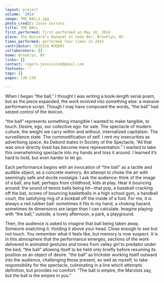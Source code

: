 ```yaml
---
layout: project
volume: '2014'
image: THE_BALL2.jpg
photo_credit: Jason Cerrato
title: THE BALL
first_performed: first performed on May 28, 2014
place: The Buzzard’s Banquet at Soda Bar, Brooklyn, NY
times_performed: performed four times in 2014
contributor: JESSICA ROGERS
collaborators: []
home: Brooklyn, NY
links: []
contact: rogers.jessicalee@gmail.com
footnote: ''
tags: []
pages: 138-139

---
```


When I began “the ball,” I thought I was writing a book-length serial poem, but as the piece expanded, the work evolved into something else: a massive performance script. Though I may have composed the words, “the ball” had seized control of the lexicon.

“the ball” represents something intangible I wanted to make tangible, to touch. Desire, ego, our collective ego: for sale. The spectacle of modern culture, the weight we carry within and without, internalized capitalism. The surveillance state. The commodification of self. I rent my insecurities as advertising space. As Debord states in Society of the Spectacle, “All that was once directly lived has become mere representation.” I wanted to take this overwhelming spectacle into my hands and toss it around. I learned it’s hard to hold, but even harder to let go.

Each performance begins with an invocation of “the ball” as a tactile and audible object, as a concrete memory. An attempt to choke the air with seemingly safe and docile nostalgia. I ask the audience: think of the image of a ball, any ball, perhaps from childhood, kids at play. Hear it bouncing around: the sound of tennis balls being hit—that pop, a baseball cracking off the bat, scores of bouncing basketballs in a high school gym, a handball court, the satisfying ring of a kickball off the inside of a foot. For me, it is always a red rubber ball: sometimes it fits in my hand, a choking hazard; sometimes its dimensions are larger than I can calculate. Imagine playing with “the ball,” outside, a lovely afternoon, a park, a playground.

Then, the audience is asked to imagine that ball being taken away. Someone snatching it. Holding it above your head. Close enough to see but not touch. You remember what it feels like, but memory is now suspect. It is in this atmosphere that the performance emerges, sections of the work delivered in animated gestures and tones from valley girl to predator under the bed, “the ball” allowing itself to be held only briefly before resuming its position as an object of desire. “the ball” as trickster working itself outward into the audience, challenging those present, as well as myself, to take responsibility for the spectacle, culminating in a line which attempts definition, but provides no comfort: “The ball is empire, the Marxists say, but the ball is the empire in you.”
